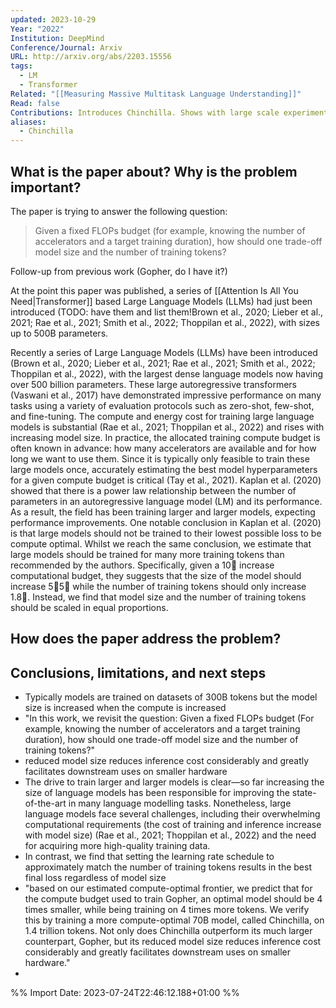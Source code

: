 ```yaml
---
updated: 2023-10-29
Year: "2022"
Institution: DeepMind
Conference/Journal: Arxiv
URL: http://arxiv.org/abs/2203.15556
tags:
  - LM
  - Transformer
Related: "[[Measuring Massive Multitask Language Understanding]]"
Read: false
Contributions: Introduces Chinchilla. Shows with large scale experiments (400+ models) that LMs should be scaled linearly in terms of their size (parameters) and number of training tokens. They show that a "compute-optimal" model with less parameters than GPT-3 and Gopher can outperform them.
aliases:
  - Chinchilla
---
```



## What is the paper about? Why is the problem important?

The paper is trying to answer the following question: 
>Given a fixed FLOPs budget (for example, knowing the number of accelerators and a target training duration), how should one trade-off model size and the number of training tokens?

Follow-up from previous work (Gopher, do I have it?)

At the point this paper was published, a series of [[Attention Is All You Need|Transformer]] based Large Language Models (LLMs) had just been introduced (TODO: have them and list them!Brown et al., 2020; Lieber et al., 2021; Rae et al., 2021; Smith et al., 2022; Thoppilan et al., 2022), with sizes up to 500B parameters. 


Recently a series of Large Language Models (LLMs) have been introduced (Brown et al., 2020; Lieber et al., 2021; Rae et al., 2021; Smith et al., 2022; Thoppilan et al., 2022), with the largest dense
language models now having over 500 billion parameters. These large autoregressive transformers
(Vaswani et al., 2017) have demonstrated impressive performance on many tasks using a variety of
evaluation protocols such as zero-shot, few-shot, and fine-tuning.
The compute and energy cost for training large language models is substantial (Rae et al., 2021;
Thoppilan et al., 2022) and rises with increasing model size. In practice, the allocated training
compute budget is often known in advance: how many accelerators are available and for how long
we want to use them. Since it is typically only feasible to train these large models once, accurately
estimating the best model hyperparameters for a given compute budget is critical (Tay et al., 2021).
Kaplan et al. (2020) showed that there is a power law relationship between the number of
parameters in an autoregressive language model (LM) and its performance. As a result, the field has
been training larger and larger models, expecting performance improvements. One notable conclusion
in Kaplan et al. (2020) is that large models should not be trained to their lowest possible loss to be
compute optimal. Whilst we reach the same conclusion, we estimate that large models should be
trained for many more training tokens than recommended by the authors. Specifically, given a 10
increase computational budget, they suggests that the size of the model should increase 55 while
the number of training tokens should only increase 1.8. Instead, we find that model size and the
number of training tokens should be scaled in equal proportions.
## How does the paper address the problem?


## Conclusions, limitations, and next steps








- Typically models are trained on datasets of 300B tokens but the model size is increased when the compute is increased
- "In this work, we revisit the question: Given a fixed FLOPs budget (For example, knowing the number of accelerators and a target training duration), how should one trade-off model size and the number of training tokens?"
- reduced model size reduces inference cost considerably and greatly facilitates downstream uses on smaller hardware
- The drive to train larger and larger models is clear—so far increasing the size of language models has been responsible for improving the state-of-the-art in many language modelling tasks. Nonetheless, large language models face several challenges, including their overwhelming computational requirements (the cost of training and inference increase with model size) (Rae et al., 2021; Thoppilan et al., 2022) and the need for acquiring more high-quality training data. 
-  In contrast, we find that setting the learning rate schedule to approximately match the number of training tokens results in the best final loss regardless of model size
- "based on our estimated compute-optimal frontier, we predict that for the compute budget used to train Gopher, an optimal model should be 4 times smaller, while being training on 4 times more tokens. We verify this by training a more compute-optimal 70B model, called Chinchilla, on 1.4 trillion tokens. Not only does Chinchilla outperform its much larger counterpart, Gopher, but its reduced model size reduces inference cost considerably and greatly facilitates downstream uses on smaller hardware."
- 


%% Import Date: 2023-07-24T22:46:12.188+01:00 %%
